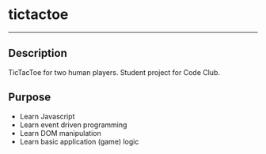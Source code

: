 # tictactoe
----------------
## Description
TicTacToe for two human players. Student project for Code Club.

## Purpose
- Learn Javascript
- Learn event driven programming
- Learn DOM manipulation
- Learn basic application (game) logic


